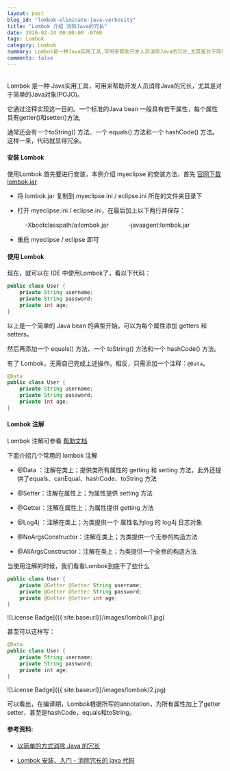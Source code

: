 ```yaml
---
layout: post
blog_id: "lombok-eliminate-java-verbosity"
title: "Lombok 介绍 消除Java的冗长"
date: 2016-02-24 00:00:00 -0700
tags: Lombok
category: Lombok
summary: Lombok是一种Java实用工具,可用来帮助开发人员消除Java的冗长,尤其是对于简单的Java对象(POJO)
comments: false
---
```

<br>
Lombok 是一种 Java实用工具，可用来帮助开发人员消除Java的冗长，尤其是对于简单的Java对象(POJO)。

它通过注释实现这一目的。一个标准的Java bean 一般具有若干属性，每个属性具有getter()和setter()方法,

通常还会有一个toString() 方法、一个 equals() 方法和一个 hashCode() 方法。这样一来，代码就显得冗余。


#### 安装 Lombok

使用Lombok 首先要进行安装，本例介绍 myeclipse 的安装方法，首先 <a href="http://projectlombok.org/">官网下载lombok.jar<a>

+ 将 lombok.jar 复制到 myeclipse.ini / eclipse.ini 所在的文件夹目录下

+ 打开 myeclipse.ini / eclipse.ini，在最后加上以下两行并保存：

　　　-Xbootclasspath/a:lombok.jar
　　　-javaagent:lombok.jar
  
+ 重启 myeclipse / eclipse 即可

#### 使用 Lombok

现在，就可以在 IDE 中使用Lombok了，看以下代码：

```java
public class User {
	private String username;
	private String password;
	private int age;
}
```

以上是一个简单的 Java bean 的典型开始。可以为每个属性添加 getters 和 setters。

然后再添加一个 equals() 方法、一个 toString() 方法和一个 hashCode() 方法。

有了 Lombok，无需自己完成上述操作。相反，只需添加一个注释：`@Data`。

```java
@Data
public class User {
	private String username;
	private String password;
	private int age;
}
```

#### Lombok 注解

Lombok 注解可参看 <a href="http://projectlombok.org/features/index">帮助文档<a>

下面介绍几个常用的 lombok 注解

+ @Data   ：注解在类上；提供类所有属性的 getting 和 setting 方法，此外还提供了equals、canEqual、hashCode、toString 方法

+ @Setter：注解在属性上；为属性提供 setting 方法

+ @Getter：注解在属性上；为属性提供 getting 方法

+ @Log4j ：注解在类上；为类提供一个 属性名为log 的 log4j 日志对象

+ @NoArgsConstructor：注解在类上；为类提供一个无参的构造方法

+ @AllArgsConstructor：注解在类上；为类提供一个全参的构造方法

当使用注解的时候，我们看看Lombok到底干了些什么

```java
public class User {
	private @Getter @Setter String username;
	private @Getter @Setter String password;
	private @Getter @Setter int age;
}
```

![License Badge]({{ site.baseurl}}/images/lombok/1.jpg)

甚至可以这样写：

```java
@Data
public class User {
	private String username;
	private String password;
	private int age;
}
```

![License Badge]({{ site.baseurl}}/images/lombok/2.jpg)

可以看出，在编译期，Lombok根据所写的annotation，为所有属性加上了getter setter，甚至是hashCode，equals和toString。

#### 参考资料:

+ <a href="https://www.ibm.com/developerworks/cn/opensource/os-lombok/">以简单的方式消除 Java 的冗长</a>

+ <a href="http://www.blogjava.net/fancydeepin/archive/2012/07/12/lombok.html">Lombok 安装、入门 - 消除冗长的 java 代码</a>

<br>